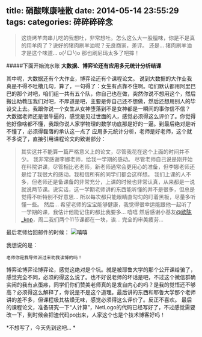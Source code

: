 title: 硝酸咪康唑散
date: 2014-05-14 23:55:29
tags: 
categories: 碎碎碎碎念
---
>这烧烤羊肉串儿吃的我想吐，非常想吐。怎么这么大一股膻味，你是不是真的用羊肉了？说好的猪肉刷羊油呢？无良商家，差评。
还是... 猪肉刷羊油才是这个味道... o(╯□╰)o
那也刷尼玛太多了吧摔！

<!--more-->

#####下面开始流水账
**大数据、博弈论还有应用多元统计分析结课**

其中呢，大数据还有个大作业，博弈论还有个课程论文。
说到大数据的大作业我真是不得不吐槽几句，算了，一句得了：女生有点靠不住啊。咱们默认都用阿里巴巴的那个对吧，咱们组一共有五个队，你自己也在做，突然你说不想用这个，然后搬出助教压我们对吧，不厚道是吧，主要是你自己还不想做，然后还想用别人的毕设交上去。我跟你说一个女生从女神堕落到不是女神都是一瞬间的事你信不信？
大数据老师还是很牛逼的，感觉是见过世面的人，感觉必须得这么评价了。你觉得他好像啥都不懂，我跟你说人家学物理的数学功底那是好的一逼。到最后绝对是听不懂了，必须得磊落的承认这一点了
应用多元统计分析，老师是好老师，这个就不多说了，直接引用课程论文的致谢部分：
> 其实这并不能算一篇严格意义上的论文，尽管我花在这个上面的时间并不少。
> 我非常感谢李娜老师，给我一学期的感动。
> 尽管老师自己说是刚开始在科院讲课，尽管相比老老师，新老师通常会更用心的准备，但李娜老师还是给了我很大的感动。我相信所有的同学们都会这样想。
> 我们上课的人不多，但老师还是备课备的非常充分，上课的时候也非常认真，从来都是一说就说两节课。说实话，这一学期老师讲的东西能听懂的并不是很多，但总是觉得不听特别不好意思… 所以每次都只能眼睛直勾勾的盯着黑板，尽量多听懂一些。
> 然后… 希望老师的宝宝能够健康，我觉得很幸运能跟他一起听了一学期的课，我估计他能记住的都比我要多… 嘻嘻
> 然后感谢小基友[@欧陈_kop](http://weibo.com/ouchengeng)，周二我们两个11节课都在一块，诶… 完全的审美疲劳… 

最后老师给回邮件的时候：
![嘻嘻](/img/0514/mail.png)

我想说的是：
```
老师你是我导师派过来劝我读博的吗！
```
博弈论博弈论博弈论，感觉这绝对是个坑。就是被耶鲁大学的那个公开课给骗了，感觉完全不同，必须的得这么说了。也不好说老师的坏话是吧，不过这个微信群确实闹的我有点蛋疼，同学们你们赞美老师真的是发自内心的吗？是我的觉悟还不够高？必须得这么解释了，你说是不是这个道理。最后讲的东西和耶鲁大学那个老师讲的差不多，但课程极其枯燥无味，感觉必须得这么评价了。反正不喜欢。
最后的课程论文，准备研究一下“人计算”，NetLogo的代码已经写好了，不过感觉需要改一下，到时候会把渣代码po出来，人家这个也是个技术博客好吗！

*不想写了，今天先到这吧... *